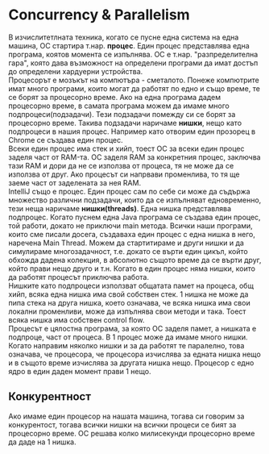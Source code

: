# Concurrency & Parallelism
В изчислитетлната техника, когато се пусне една система на една машина, ОС стартира т.нар. **процес**. Един процес представлява една програма, коятов момента се изпълнява.
ОС е т.нар. "разпределителна гара", която дава възможност на определени програми да имат достъп до определени хардуерни устройства.  
Процесорът е мозъкът на компютъра - сметалото. Понеже компютрите имат много програми, които могат да работят по едно и също време, те се борят за процесорно време.
Ако на една програма дадем процесорно време, в самата програма можем да имаме много подпроцеси(подзадачи). Тези подзадачи помежду си се борят за процесорно време. Такива подзадачи
наричаме **нишки**, нещо като подпроцеси в нашия процес. Например като отворим един прозорец в Chrome се създава един процес.  
Всеки един процес има стек и хийп, тоест ОС за всеки един процес заделя част от RAM-та. ОС заделя RAM за конкретния процес, заключва тази RAM и дори да не се използва от процеса,
тя не може да се използва от друг. Ако процесът си напрвави променлива, то тя ще заеме част от заделената за нея RAM.  
IntelliJ също е процес. Един процес сам по себе си може да съдържа множество различни подзадачи, които да се изпълняват едновременно, тези неща наричаме **нишки(threads)**. Една
нишка представлява подпроцес. Когато пуснем една Java програма се създава един процес, той работи, докато не приключи main метода. Всички наши програми, които сме писали досега,
създаваха един процес с една нишка в него, наречена Main Thread. Можем да стартитираме и други нишки и да симулираме многозадачност, т.е. докато се върти един цикъл, който обхожда
дадена колекция, в абсолютно същото време да се върти друг, който прави нещо друго и т.н. Когато в един процес няма нишки, които да работят процесът приключва работа.  
Нишките като подпроцеси използват общатата памет на процеса, общ хийп, всяка една нишка има свой собствен стек. 1 нишка не може да пипа стека на друга нишка, което означава, че
всяка нишка има свои локални променливи, може да изпълнява свои методи и така. Тоест всяка нишка има собствен control flow.  
Процесът е цялостна програма, за която ОС заделя памет, а нишката е подпроце, част от процеса. В 1 процес може да имаме много нишки.  
Когато направим няколко нишки и за да работят те паралелно, това означава, че процесора, че процесора изчислява за едната нишка нещо и в същото време изчислява за другата нишка
нещо. Процесор с едно ядро в един даден момент прави 1 нещо. 
## Конкурентност
Ако имаме един процесор на нашата машина, тогава си говорим за конкурентост, тогава всички нишки на всички процеси се бият за процесорно време. ОС решава колко милисекунди
процесорно време да даде на 1 нишка. 

